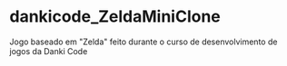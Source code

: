 # dankicode_ZeldaMiniClone
Jogo baseado em "Zelda" feito durante o curso de desenvolvimento de jogos da Danki Code
